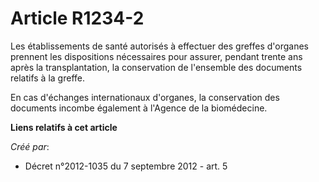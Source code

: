# Article R1234-2

Les établissements de santé autorisés à effectuer des greffes d'organes prennent les dispositions nécessaires pour assurer,
pendant trente ans après la transplantation, la conservation de l'ensemble des documents relatifs à la greffe.

En cas d'échanges internationaux d'organes, la conservation des documents incombe également à l'Agence de la biomédecine.

**Liens relatifs à cet article**

_Créé par_:

  - Décret n°2012-1035 du 7 septembre 2012 - art. 5
